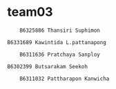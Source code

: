 # team03
```
    B6325886 Thansiri Suphimon
```
    B6331689 Kawintida L.pattanapong
```
    B6311636 Pratchaya Sanploy
```
    B6302399 Butsarakam Seekoh
```
    B6311032 Pattharapon Kanwicha